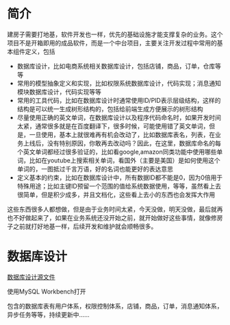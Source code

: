 # 简介
建房子需要打地基，软件开发也一样，优先的基础设施才能支撑复杂的业务。这个项目不是开箱即用的成品软件，而是一个中台项目，主要关注开发过程中常用的基本组件定义，包括
- 数据库设计，比如电商系统相关数据库设计，包括店铺，商品，订单，仓库等等
- 常用的模型抽象定义和实现，比如权限系统数据库设计，代码实现；消息通知模块数据库设计，代码实现等等
- 常用的工具代码，比如在数据库设计时通常使用ID/PID表示层级结构，这样的结构是可以统一生成树形结构的，包括给前端生成方便展示的树形结构
- 尽量使用正确的英文单词，在数据库设计以及程序代码命名时，如果开发时间太紧，通常很多就是在百度翻译下，很多时候，可能使用错了英文单词，但是，一旦使用，基本上就很难再有机会改动了，比如数据库表名，列表，在业务上线后，没有特别原因，你敢再去改动吗？因此，在这里，数据库命名的每个英文单词都经过很多验证的，比如看google,amazon同类功能中使用哪些单词，比如在youtube上搜索相关单词，看国外（主要是美国）是如何使用这个单词的，一图抵过千言万语，好的名词也能更好的表达意思
- 定义基本的约束，比如在数据库设计中，所有数据ID都不能是0，因为0倍用于特殊用途；比如主键ID预留一个范围的值给系统数据使用，等等，虽然看上去很简单，但是积少成多，并且文档化，这些看上去小的东西也会发挥大作用

这些东西很多人都想做，但是由于业务时间太紧，今天没做，明天没做，最后就再也不好做起来了，如果在业务系统还没开始之前，就开始做好这些事情，就像修房子之前就打好地基一样，后续开发和维护就会顺畅很多。

# 数据库设计
[数据库设计源文件](https://github.com/wuda0112/foundation/blob/master/%E6%95%B0%E6%8D%AE%E5%BA%93%E8%AE%BE%E8%AE%A1.mwb)

使用MySQL Workbench打开

包含的数据库表有用户体系，权限控制体系，店铺，商品，订单，消息通知体系，异步任务等等，持续更新中......
